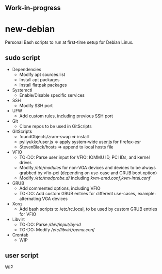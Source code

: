 ## Work-in-progress
# new-debian
Personal Bash scripts to run at first-time setup for Debian Linux.

## sudo script
* Dependencies
  * Modify apt sources.list
  * Install apt packages
  * Install flatpak packages
* Systemctl
  * Enable/Disable specific services
* SSH
  * Modify SSH port
* UFW
  * Add custom rules, including previous SSH port
* Git
  * Clone repos to be used in GitScripts
* GitScripts
  * foundObjects/zram-swap => install
  * pyllyukko/user.js => apply system-wide user.js for firefox-esr
  * StevenBlack/hosts => append to local hosts file
* VFIO
  * TO-DO: Parse user input for VFIO: IOMMU ID, PCI IDs, and kernel driver. 
  * Modify */etc/modules* for non-VGA devices and devices to be always grabbed by vfio-pci (depending on use-case and GRUB boot option)
  * Modify */etc/modprobe.d/* including *kvm-amd.conf*,*kvm-intel.conf*
* GRUB
  * Add commented options, including VFIO
  * TO-DO: Add custom GRUB entries for different use-cases, example: alternating VGA devices
* Xorg
  * Add bash scripts to /etc/rc.local, to be used by custom GRUB entries for VFIO
* Libvirt
  * TO-DO: Parse */dev/input/by-id* 
  * TO-DO: Modify */etc/libvirt/qemu.conf*
* Crontab
  * WIP

## user script
WIP
